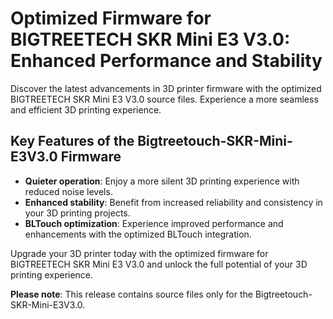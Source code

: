 # Optimized Firmware for BIGTREETECH SKR Mini E3 V3.0: Enhanced Performance and Stability

Discover the latest advancements in 3D printer firmware with the optimized BIGTREETECH SKR Mini E3 V3.0 source files. Experience a more seamless and efficient 3D printing experience.

## Key Features of the Bigtreetouch-SKR-Mini-E3V3.0 Firmware

- **Quieter operation**: Enjoy a more silent 3D printing experience with reduced noise levels.
- **Enhanced stability**: Benefit from increased reliability and consistency in your 3D printing projects.
- **BLTouch optimization**: Experience improved performance and enhancements with the optimized BLTouch integration.

Upgrade your 3D printer today with the optimized firmware for BIGTREETECH SKR Mini E3 V3.0 and unlock the full potential of your 3D printing experience.

**Please note**: This release contains source files only for the Bigtreetouch-SKR-Mini-E3V3.0.
